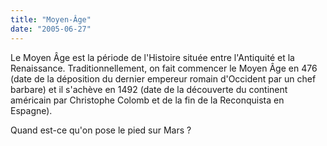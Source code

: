 ```yaml
---
title: "Moyen-Âge"
date: "2005-06-27"
---
```


Le Moyen Âge est la période de l'Histoire située entre l'Antiquité et la Renaissance. Traditionnellement, on fait commencer le Moyen Âge en 476 (date de la déposition du dernier empereur romain d'Occident par un chef barbare) et il s'achève en 1492 (date de la découverte du continent américain par Christophe Colomb et de la fin de la Reconquista en Espagne).

Quand est-ce qu'on pose le pied sur Mars ?
